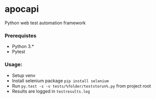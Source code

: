 # apocapi

Python web test automation framework


### Prerequistes

- Python 3.*
- Pytest

### Usage:

- Setup venv
- Install selenium package ``` pip install selenium ```
- Run ``` py.test -s -v tests/%folder/teststorun%.py ``` from project root
- Results are logged in ``` testresults.log ```

